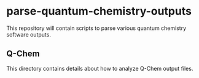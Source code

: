 # parse-quantum-chemistry-outputs

This repository will contain scripts to parse various quantum chemistry software outputs.

## Q-Chem 

This directory contains details about how to analyze Q-Chem output files.
